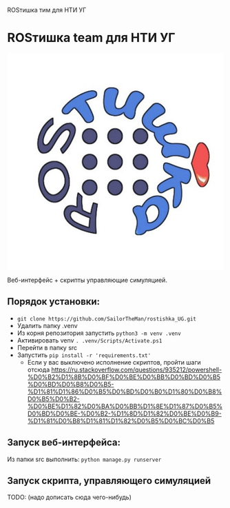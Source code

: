 ROSтишка тим для НТИ УГ 

#  ROSтишка team для НТИ УГ 

<img src="docs/logo.jpg" align="center" width="1000px" alt="Clover Drone">

Веб-интерфейс + скрипты управляющие симуляцией.

## Порядок установки:

* ```git clone https://github.com/SailorTheMan/rostishka_UG.git ```
* Удалить папку .venv
* Из корня репозитория запустить ```python3 -m venv .venv```
* Активировать venv ```. .venv/Scripts/Activate.ps1```
* Перейти в папку src
* Запустить ```pip install -r 'requirements.txt'```
    * Если у вас выключено исполнение скриптов, пройти шаги отсюда https://ru.stackoverflow.com/questions/935212/powershell-%D0%B2%D1%8B%D0%BF%D0%BE%D0%BB%D0%BD%D0%B5%D0%BD%D0%B8%D0%B5-%D1%81%D1%86%D0%B5%D0%BD%D0%B0%D1%80%D0%B8%D0%B5%D0%B2-%D0%BE%D1%82%D0%BA%D0%BB%D1%8E%D1%87%D0%B5%D0%BD%D0%BE-%D0%B2-%D1%8D%D1%82%D0%BE%D0%B9-%D1%81%D0%B8%D1%81%D1%82%D0%B5%D0%BC%D0%B5

## Запуск веб-интерфейса:
Из папки src выполнить: ```python manage.py runserver```

## Запуск скрипта, управляющего симуляцией
TODO: (надо дописать сюда чего-нибудь)


